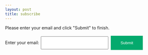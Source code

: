 ```yaml
---
layout: post
title: subscribe
---
```

Please enter your email and click "Submit" to finish. 


<style> 
input[type=button], input[type=submit]{
  background-color: #04AA6D;
  border: none;
  color: white;
  padding: 16px 32px;
  text-decoration: none;
  margin: 4px 2px;
  cursor: pointer;
  
}

input[type=email] {
  border: normal;
  padding: 12px 20px;
  margin: 8px 0;
  box-sizing: border-box;
  margin: 4px 2px;
}

</style>

<form action="/thank-you">
  <label for="email">Enter your email:</label>
  <input type="email" id="email" name="email">
  <input type="submit">
</form>
